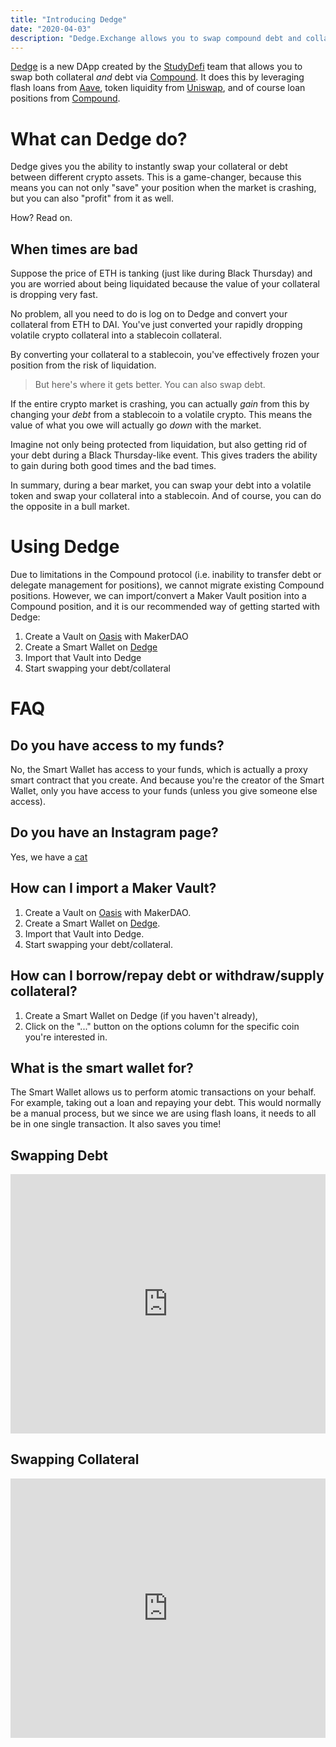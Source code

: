 ```yaml
---
title: "Introducing Dedge"
date: "2020-04-03"
description: "Dedge.Exchange allows you to swap compound debt and collateral at will, powered by Aave flashloans."
---
```


[Dedge](https://dedge.exchange) is a new DApp created by the [StudyDefi](https://www.studydefi.com) team that allows you to swap both collateral _and_ debt via [Compound](https://compound.finance/). It does this by leveraging flash loans from [Aave](https://aave.com/), token liquidity from [Uniswap](https://uniswap.exchange/), and of course loan positions from [Compound](https://compound.finance/).

# What can Dedge do?

Dedge gives you the ability to instantly swap your collateral or debt between different crypto assets. This is a game-changer, because this means you can not only "save" your position when the market is crashing, but you can also "profit" from it as well.

How? Read on.

## When times are bad

Suppose the price of ETH is tanking (just like during Black Thursday) and you are worried about being liquidated because the value of your collateral is dropping very fast.

No problem, all you need to do is log on to Dedge and convert your collateral from ETH to DAI. You've just converted your rapidly dropping volatile crypto collateral into a stablecoin collateral.

By converting your collateral to a stablecoin, you've effectively frozen your position from the risk of liquidation.

> But here's where it gets better. You can also swap debt.

If the entire crypto market is crashing, you can actually _gain_ from this by changing your _debt_ from a stablecoin to a volatile crypto. This means the value of what you owe will actually go _down_ with the market.

Imagine not only being protected from liquidation, but also getting rid of your debt during a Black Thursday-like event. This gives traders the ability to gain during both good times and the bad times.

In summary, during a bear market, you can swap your debt into a volatile token and swap your collateral into a stablecoin. And of course, you can do the opposite in a bull market.

# Using Dedge

Due to limitations in the Compound protocol (i.e. inability to transfer debt or delegate management for positions), we cannot migrate existing Compound positions. However, we can import/convert a Maker Vault position into a Compound position, and it is our recommended way of getting started with Dedge:

1. Create a Vault on [Oasis](https://oasis.app/borrow) with MakerDAO
2. Create a Smart Wallet on [Dedge](https://dedge.exchange)
3. Import that Vault into Dedge
4. Start swapping your debt/collateral

# FAQ

## Do you have access to my funds?

No, the Smart Wallet has access to your funds, which is actually a proxy smart contract that you create. And because you're the creator of the Smart Wallet, only you have access to your funds (unless you give someone else access).

## Do you have an Instagram page?

Yes, we have a [cat](https://www.instagram.com/mr.miso.oz/)

## How can I import a Maker Vault?

1. Create a Vault on [Oasis](https://oasis.app/borrow) with MakerDAO.
2. Create a Smart Wallet on [Dedge](https://dedge.exchange).
3. Import that Vault into Dedge.
4. Start swapping your debt/collateral.

## How can I borrow/repay debt or withdraw/supply collateral?

1. Create a Smart Wallet on Dedge (if you haven't already),
2. Click on the "..." button on the options column for the specific coin you're interested in.

## What is the smart wallet for?

The Smart Wallet allows us to perform atomic transactions on your behalf. For example, taking out a loan and repaying your debt. This would normally be a manual process, but we since we are using flash loans, it needs to all be in one single transaction. It also saves you time!

## Swapping Debt

<div style='position:relative; padding-bottom:calc(73.60% + 44px)'><iframe src='https://gfycat.com/ifr/LivelyFancyIrishterrier' frameborder='0' scrolling='no' width='100%' height='100%' style='position:absolute;top:0;left:0;' allowfullscreen></iframe></div>

## Swapping Collateral

<div style='position:relative; padding-bottom:calc(73.60% + 44px)'><iframe src='https://gfycat.com/ifr/IdenticalWeeklyCaracal' frameborder='0' scrolling='no' width='100%' height='100%' style='position:absolute;top:0;left:0;' allowfullscreen></iframe></div>
